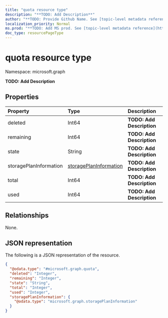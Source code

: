 ```yaml
---
title: "quota resource type"
description: "**TODO: Add Description**"
author: "**TODO: Provide Github Name. See [topic-level metadata reference](https://msgo.azurewebsites.net/add/document/guidelines/metadata.html#topic-level-metadata)**"
localization_priority: Normal
ms.prod: "**TODO: Add MS prod. See [topic-level metadata reference](https://msgo.azurewebsites.net/add/document/guidelines/metadata.html#topic-level-metadata)**"
doc_type: resourcePageType
---
```


# quota resource type


Namespace: microsoft.graph

**TODO: Add Description**

## Properties
|Property|Type|Description|
|:---|:---|:---|
|deleted|Int64|**TODO: Add Description**|
|remaining|Int64|**TODO: Add Description**|
|state|String|**TODO: Add Description**|
|storagePlanInformation|[storagePlanInformation](../resources/storageplaninformation.md)|**TODO: Add Description**|
|total|Int64|**TODO: Add Description**|
|used|Int64|**TODO: Add Description**|

## Relationships
None.

## JSON representation
The following is a JSON representation of the resource.
<!-- {
  "blockType": "resource",
  "@odata.type": "microsoft.graph.quota"
}
-->
``` json
{
  "@odata.type": "#microsoft.graph.quota",
  "deleted": "Integer",
  "remaining": "Integer",
  "state": "String",
  "total": "Integer",
  "used": "Integer",
  "storagePlanInformation": {
    "@odata.type": "microsoft.graph.storagePlanInformation"
  }
}
```

